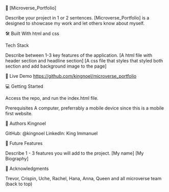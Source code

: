 📖 [Microverse_Portfolio]

Describe your project in 1 or 2 sentences.
[Microverse_Portfolio] is a designed to showcase my work and let others know about myself.

🛠 Built With
html and css

Tech Stack



Describe between 1-3 key features of the application.
[A html file with header section and headline section]
[A css file that styles that styled both section and add background image to the page]

🚀 Live Demo
https://github.com/kingnoel/microverse_portfolio

💻 Getting Started

Access the repo, and run the index.html file.

Prerequisites
A computer, preferrably a mobile device since this is a mobile first website.

👥 Authors
Kingnoel

GitHub: @kingnoel
LinkedIn: King Immanuel

🔭 Future Features

Describe 1 - 3 features you will add to the project.
 [My name]
 [My Biography]


🙏 Acknowledgments

Trevor, Crispin, Uche, Rachel, Hana, Anna, Queen and all microverse team
(back to top)

